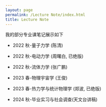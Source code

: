 ```yaml
---
layout: page
permalink: /Lecture Note/index.html
title: Lecture Note
---
```


我的部分专业课笔记展示如下

- 2022 秋-量子力学 (陈清)
- 2022 秋-电动力学 (周曙白, 已绝版)
- 2022 秋-流体力学 (张广鹏)

- 2023 春-物理宇宙学 (王俊)
- 2023 春-热力学与统计物理学 (郑波, 已绝版)

- 2024 秋-毕业实习与社会调查(天文台讲稿)
